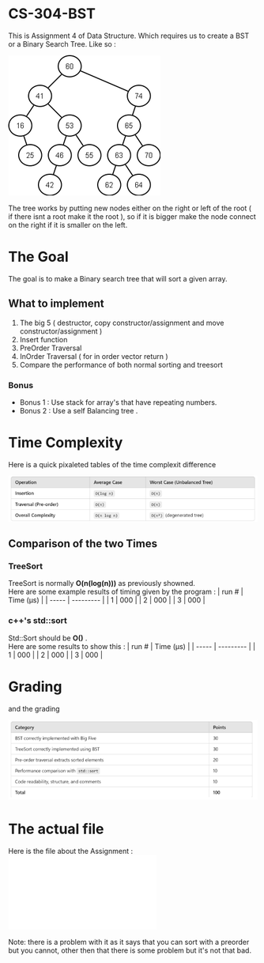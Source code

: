 # CS-304-BST
This is Assignment 4 of Data Structure. Which requires us to create a BST or a Binary Search Tree. 
Like so : 

![alt text](images/image.png)

The tree works by putting new nodes either on the right or left of the root ( if there isnt a root make it the root ), so if it is bigger make the node connect on the right if it is smaller on the left.

# The Goal
The goal is to make a Binary search tree that will sort a given array.

## What to implement 
1. The big 5 ( destructor, copy constructor/assignment and move constructor/assignment )
2. Insert function
3. PreOrder Traversal
4. InOrder Traversal ( for in order vector return )
5. Compare the performance of both normal sorting and treesort


###     Bonus
- Bonus 1 : Use stack for array's that have repeating numbers.
- Bonus 2 : Use a self Balancing tree .

# Time Complexity 

Here is a quick pixaleted tables of the time complexit difference

![Boo !!!](images/Time.png)

## Comparison of the two Times 

###     TreeSort 
TreeSort is normally __**O**(n(log(n)))__ as previously showned.\
Here are some example results of timing given by the program :
| run # | Time (μs) |
| ----- | --------- |
|   1   | 000       |
|   2   | 000       |
|   3   | 000       |

###     c++'s std::sort
Std::Sort should be __**O**()__ .\
Here are some results to show this : 
| run # | Time (μs) |
| ----- | --------- |
|   1   | 000       |
|   2   | 000       |
|   3   | 000       |


# Grading

and the grading

![ AAHHH !](images/Grading.png)

# The actual file 
Here is the file about the Assignment : ![Link and stuff](Documents/CS304_A4_treesort.pdf)

Note: there is a problem with it as it says that you can sort with a preorder but you cannot, other then that there is some problem but it's not that bad.
